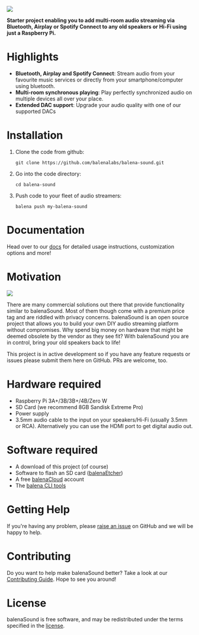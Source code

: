 ![](https://raw.githubusercontent.com/balena-io-projects/balena-sound/master/images/balenaSound-logo.png)

**Starter project enabling you to add multi-room audio streaming via Bluetooth, Airplay or Spotify Connect to any old speakers or Hi-Fi using just a Raspberry Pi.**

# Highlights

- **Bluetooth, Airplay and Spotify Connect**: Stream audio from your favourite music services or directly from your smartphone/computer using bluetooth.
- **Multi-room synchronous playing**: Play perfectly synchronized audio on multiple devices all over your place.
- **Extended DAC support**: Upgrade your audio quality with one of our supported DACs

# Installation

1. Clone the code from github:

    ```
    git clone https://github.com/balenalabs/balena-sound.git
    ```

2. Go into the code directory:

    ```
    cd balena-sound
    ```

3. Push code to your fleet of audio streamers:

    ```
    balena push my-balena-sound
    ```

# Documentation 

Head over to our [docs](https://landr-balenalabs-repo-balena-sound.netlify.com/docs) for detailed usage instructions, customization options and more!

# Motivation

![](https://raw.githubusercontent.com/balenalabs/balena-sound/landr/images/sound.png)

There are many commercial solutions out there that provide functionality similar to balenaSound. 
Most of them though come with a premium price tag and are riddled with privacy concerns. balenaSound is an open source project that allows you to build your own DIY audio streaming platform without compromises. Why spend big money on hardware that might be deemed obsolete by the vendor as they see fit? With balenaSound you are in control, bring your old speakers back to life!

This project is in active development so if you have any feature requests or issues please submit them here on GitHub. PRs are welcome, too.

# Hardware required

* Raspberry Pi 3A+/3B/3B+/4B/Zero W
* SD Card (we recommend 8GB Sandisk Extreme Pro)
* Power supply
* 3.5mm audio cable to the input on your speakers/Hi-Fi (usually 3.5mm or RCA). Alternatively you can use the HDMI port to get digital audio out.

# Software required

* A download of this project (of course)
* Software to flash an SD card ([balenaEtcher](https://balena.io/etcher))
* A free [balenaCloud](https://balena.io/cloud) account
* The [balena CLI tools](https://github.com/balena-io/balena-cli/blob/master/INSTALL.md)

# Getting Help

If you're having any problem, please [raise an issue](https://github.com/balenalabs/balena-sound/issues/new) on GitHub and we will be happy to help.

# Contributing

Do you want to help make balenaSound better? Take a look at our [Contributing Guide](https://landr-balenalabs-repo-balena-sound.netlify.com/contributing). Hope to
see you around!

# License

balenaSound is free software, and may be redistributed under the terms specified in the [license](https://github.com/balenalabs/balena-sound/blob/master/LICENSE).
